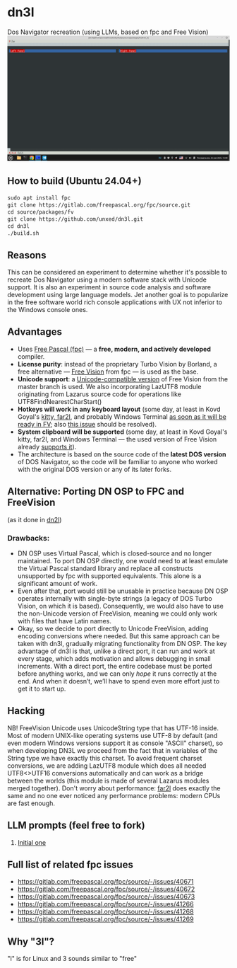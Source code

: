 # dn3l
Dos Navigator recreation (using LLMs, based on fpc and Free Vision)
![Screenshot](/screenshots/0001.png)
## How to build (Ubuntu 24.04+)
```
sudo apt install fpc
git clone https://gitlab.com/freepascal.org/fpc/source.git
cd source/packages/fv
git clone https://github.com/unxed/dn3l.git
cd dn3l
./build.sh
```
## Reasons
This can be considered an experiment to determine whether it's possible to recreate Dos Navigator using a modern software stack with Unicode support. It is also an experiment in source code analysis and software development using large language models. Jet another goal is to popularize in the free software world rich console applications with UX not inferior to the Windows console ones.
## Advantages

- Uses [Free Pascal (fpc)](https://www.freepascal.org/) — a **free, modern, and actively developed** compiler.
- **License purity**: instead of the proprietary Turbo Vision by Borland, a free alternative — [Free Vision](https://wiki.freepascal.org/Free_Vision) from fpc — is used as the base.
- **Unicode support**: a [Unicode-compatible version](https://wiki.freepascal.org/Free_Vision#Unicode_version) of Free Vision from the master branch is used. We also incorporating LazUTF8 module originating from Lazarus  source code for operations like UTF8FindNearestCharStart()
- **Hotkeys will work in any keyboard layout** (some day, at least in Kovd Goyal's [kitty, far2l](https://gitlab.com/freepascal.org/fpc/source/-/issues/40673), and probably Windows Terminal [as soon as it will be ready in FV](https://gitlab.com/freepascal.org/fpc/source/-/issues/40672); also [this issue](https://gitlab.com/freepascal.org/fpc/source/-/issues/41266) should be resolved).
- **System clipboard will be supported** (some day, at least in Kovd Goyal's kitty, far2l, and Windows Terminal — the used version of Free Vision already [supports it](https://gitlab.com/freepascal.org/fpc/source/-/issues/40671)).
- The architecture is based on the source code of the **latest DOS version** of DOS Navigator, so the code will be familiar to anyone who worked with the original DOS version or any of its later forks.
## Alternative: Porting DN OSP to FPC and FreeVision
(as it done in [dn2l](https://github.com/unxed/dn2l))

### Drawbacks:
- DN OSP uses Virtual Pascal, which is closed-source and no longer maintained. To port DN OSP directly, one would need to at least emulate the Virtual Pascal standard library and replace all constructs unsupported by fpc with supported equivalents. This alone is a significant amount of work.
- Even after that, port would still be unusable in practice because DN OSP operates internally with single-byte strings (a legacy of DOS Turbo Vision, on which it is based). Consequently, we would also have to use the non-Unicode version of FreeVision, meaning we could only work with files that have Latin names.
- Okay, so we decide to port directly to Unicode FreeVision, adding encoding conversions where needed. But this same approach can be taken with dn3l, gradually migrating functionality from DN OSP. The key advantage of dn3l is that, unlike a direct port, it can run and work at every stage, which adds motivation and allows debugging in small increments. With a direct port, the entire codebase must be ported before anything works, and we can only _hope_ it runs correctly at the end. And when it doesn’t, we’ll have to spend even more effort just to get it to start up.
## Hacking
NB! FreeVision Unicode uses UnicodeString type that has UTF-16 inside. Most of modern UNIX-like operating systems use UTF-8 by default (and even modern Windows versions support it as console "ASCII" charset), so when developing DN3L we proceed from the fact that in variables of the String type we have exactly this charset. To avoid frequent charset conversions, we are adding LazUTF8 module which does all needed UTF8<>UTF16 conversions automatically and can work as a bridge between the worlds (this module is made of several Lazarus modules merged together). Don't worry about performance: [far2l](https://github.com/elfmz/far2l/) does exactly the same and no one ever noticed any performance problems: modern CPUs are fast enough.
## LLM prompts (feel free to fork)
1. [Initial one](https://aistudio.google.com/app/prompts?state=%7B%22ids%22:%5B%221GQ9l2sUkHcqpOxEbw1uAjctHS68IKHUk%22%5D,%22action%22:%22open%22,%22userId%22:%22115224561273124777276%22,%22resourceKeys%22:%7B%7D%7D&usp=sharing)
## Full list of related fpc issues
- https://gitlab.com/freepascal.org/fpc/source/-/issues/40671
- https://gitlab.com/freepascal.org/fpc/source/-/issues/40672
- https://gitlab.com/freepascal.org/fpc/source/-/issues/40673
- https://gitlab.com/freepascal.org/fpc/source/-/issues/41266
- https://gitlab.com/freepascal.org/fpc/source/-/issues/41268
- https://gitlab.com/freepascal.org/fpc/source/-/issues/41269
## Why "3l"?
"l" is for Linux and 3 sounds similar to "free"
